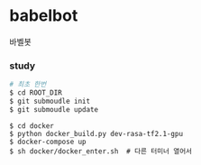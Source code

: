 # babelbot
바벨봇

### study

```sh
# 최초 한번
$ cd ROOT_DIR
$ git submoudle init
$ git submoudle update
```


```shell
$ cd docker
$ python docker_build.py dev-rasa-tf2.1-gpu
$ docker-compose up
$ sh docker/docker_enter.sh  # 다른 터미너 열어서
```



